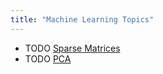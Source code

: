 ```yaml
---
title: "Machine Learning Topics"
---
```


- TODO [Sparse Matrices](notes/study/sparse-matrices.md)
- TODO [PCA](notes/study/pca.md)
